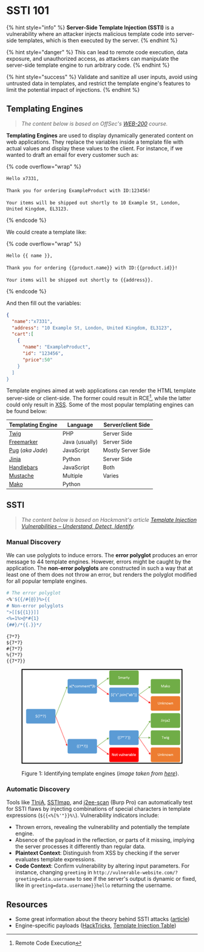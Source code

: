 # SSTI 101

{% hint style="info" %}
**Server-Side Template Injection (SSTI)** is a vulnerability where an attacker injects malicious template code into server-side templates, which is then executed by the server.
{% endhint %}

{% hint style="danger" %}
This can lead to remote code execution, data exposure, and unauthorized access, as attackers can manipulate the server-side template engine to run arbitrary code.
{% endhint %}

{% hint style="success" %}
Validate and sanitize all user inputs, avoid using untrusted data in templates, and restrict the template engine's features to limit the potential impact of injections.
{% endhint %}

## Templating Engines

> _The content below is based on OffSec's_ [_WEB-200_](https://www.offsec.com/courses/web-200/) _course._

**Templating Engines** are used to display dynamically generated content on web applications. They replace the variables inside a template file with actual values and display these values to the client. For instance, if we wanted to draft an email for every customer such as:&#x20;

{% code overflow="wrap" %}
```
Hello x7331,

Thank you for ordering ExampleProduct with ID:123456! 

Your items will be shipped out shortly to 10 Example St, London, United Kingdom, EL3123.
```
{% endcode %}

We could create a template like:

{% code overflow="wrap" %}
```
Hello {{ name }},

Thank you for ordering {{product.name}} with ID:{{product.id}}! 

Your items will be shipped out shortly to {{address}}.
```
{% endcode %}

And then fill out the variables:

```json
{
  "name":"x7331",
  "address": "10 Example St, London, United Kingdom, EL3123",
  "cart":[
    {
      "name": "ExampleProduct",
      "id": "123456",
      "price":50"
    }
  ]
}
```

Template engines aimed at web applications can render the HTML template server-side or client-side. The former could result in RCE[^1], while the latter could only result in [XSS](../xss/). Some of the most popular templating engines can be found below:

| Templating Engine           | Language       | Server/client Side |
| --------------------------- | -------------- | ------------------ |
| [Twig](twig.md)             | PHP            | Server Side        |
| [Freemarker](freemarker.md) | Java (usually) | Server Side        |
| [Pug](pug.md) (_aka Jade_)  | JavaScript     | Mostly Server Side |
| [Jinja](jinja.md)           | Python         | Server Side        |
| [Handlebars](handlebars.md) | JavaScript     | Both               |
| [Mustache](mustache.md)     | Multiple       | Varies             |
| [Mako](mako.md)             | Python         |                    |

## SSTI

> _The content below is based on Hackmanit's article_ [_Template Injection Vulnerabilities – Understand, Detect, Identify_](https://hackmanit.de/en/blog-en/178-template-injection-vulnerabilities-understand-detect-identify)_._

### Manual Discovery

We can use polyglots to induce errors. The **error polyglot** produces an error message to 44 template engines. However, errors might be caught by the application. The **non-error polyglots** are constructed in such a way that at least one of them does not throw an error, but renders the polyglot modified for all popular template engines.

```bash
# The error polyglot
<%'${{/#{@}}%>{{
# Non-error polyglots
">[[${{1}}]]
<%=1%>@*#{1}
{##}/*{{.}}*/
```

```
{7*7}
${7*7}
#{7*7}
%{7*7}
{{7*7}}
```

<figure><img src="../../../.gitbook/assets/ssti_portswigger_diagram.png" alt=""><figcaption><p>Figure 1: Identifying template engines (<em>image taken from</em> <a href="https://portswigger.net/web-security/server-side-template-injection"><em>here</em></a>).</p></figcaption></figure>

### Automatic Discovery

Tools like [TInjA](https://github.com/Hackmanit/TInjA), [SSTImap](https://github.com/vladko312/sstimap), and [j2ee-scan](https://github.com/PortSwigger/j2ee-scan) (Burp Pro) can automatically test for SSTI flaws by injecting combinations of special characters in template expressions (`${{<%[%'"}}%\`). Vulnerability indicators include:

* Thrown errors, revealing the vulnerability and potentially the template engine.
* Absence of the payload in the reflection, or parts of it missing, implying the server processes it differently than regular data.
* **Plaintext Context**: Distinguish from XSS by checking if the server evaluates template expressions.
* **Code Context**: Confirm vulnerability by altering input parameters. For instance, changing `greeting` in `http://vulnerable-website.com/?greeting=data.username` to see if the server's output is dynamic or fixed, like in `greeting=data.username}}hello` returning the username.

## Resources

* Some great information about the theory behind SSTI attacks ([article](https://hackmanit.de/en/blog-en/178-template-injection-vulnerabilities-understand-detect-identify))
* Engine-specific payloads ([HackTricks](https://book.hacktricks.wiki/en/pentesting-web/ssti-server-side-template-injection/index.html#exploits), [Template Injection Table](https://cheatsheet.hackmanit.de/template-injection-table/))

[^1]: Remote Code Execution
